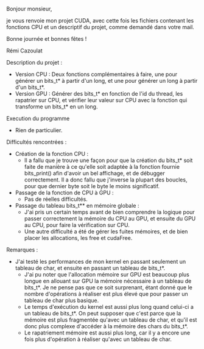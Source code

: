 Bonjour monsieur, 

je vous renvoie mon projet CUDA, avec cette fois les fichiers contenant les fonctions CPU et un descriptif du projet, comme demandé dans votre mail.

Bonne journée et bonnes fêtes !

Rémi Cazoulat

Description du projet :
- Version CPU : Deux fonctions complémentaires à faire, une pour générer un bits_t* à partir d'un long, et une pour générer un long à partir d'un bits_t*.
- Version GPU : Générer des bits_t* en fonction de l'id du thread, les rapatrier sur CPU, et vérifier leur valeur sur CPU avec la fonction qui transforme un bits_t* en un long.

Execution du programme
- Rien de particulier.

Difficultés rencontrées :
- Création de la fonction CPU : 
	- Il a fallu que je trouve une façon pour que la création du bits_t* soit faite de manière à ce qu'elle soit adaptée à la fonction fournie bits_print() afin d'avoir un bel affichage, et de débugger correctement. Il a donc fallu que j'inverse la plupart des boucles, pour que dernier byte soit le byte le moins significatif.
- Passage de la fonction de CPU à GPU :
	- Pas de réelles difficultés.
- Passage du tableau bits_t** en mémoire globale :
	- J'ai pris un certain temps avant de bien comprendre la logique pour passer correctement la mémoire du CPU au GPU, et ensuite du GPU au CPU, pour faire la vérification sur CPU.
	- Une autre difficulté a été de gérer les fuites mémoires, et de bien placer les allocations, les free et cudaFree.

Remarques :
- J'ai testé les performances de mon kernel en passant seulement un tableau de char, et ensuite en passant un tableau de bits_t*. 
	- J'ai pu noter que l'allocation mémoire sur GPU est beaucoup plus longue en allouant sur GPU la mémoire nécessaire à un tableau de bits_t*. Je ne pense pas que ce soit surprenant, étant donné que le nombre d'opérations à réaliser est plus élevé que pour passer un tableau de char plus basique. 
	- Le temps d'exécution du kernel est aussi plus long quand celui-ci a un tableau de bits_t*. On peut supposer que c'est parce que la mémoire est plus fragmentée qu'avec un tableau de char, et qu'il est donc plus complexe d'accéder à la mémoire des chars du bits_t*.
	- Le rapatriement mémoire est aussi plus long, car il y a encore une fois plus d'opération à réaliser qu'avec un tableau de char.